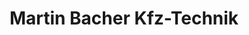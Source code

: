 ---
title: "Martin Bacher Kfz-Technik"
url: /kirchbichl/martin-bacher-kfz-technik/
shop: Autowerkstatt
---